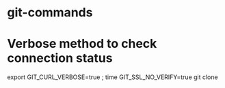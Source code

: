 # git-commands

# Verbose method to check connection status
export GIT_CURL_VERBOSE=true ; time GIT_SSL_NO_VERIFY=true git clone <git repo>


 
